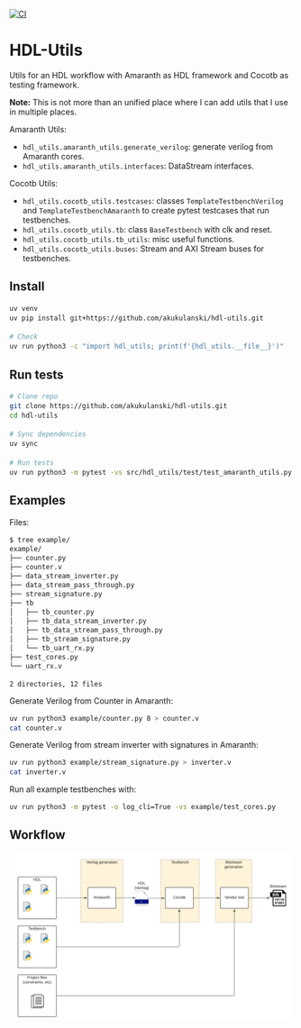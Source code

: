 [![CI](https://github.com/akukulanski/hdl-utils/actions/workflows/ci.yml/badge.svg)](https://github.com/akukulanski/hdl-utils/actions/workflows/ci.yml)

# HDL-Utils

Utils for an HDL workflow with Amaranth as HDL framework and Cocotb as testing framework.

**Note:** This is not more than an unified place where I can add utils that I use in multiple places.

Amaranth Utils:
* `hdl_utils.amaranth_utils.generate_verilog`: generate verilog from Amaranth cores.
* `hdl_utils.amaranth_utils.interfaces`: DataStream interfaces.

Cocotb Utils:
* `hdl_utils.cocotb_utils.testcases`: classes `TemplateTestbenchVerilog` and `TemplateTestbenchAmaranth` to create pytest testcases that run testbenches.
* `hdl_utils.cocotb_utils.tb`: class `BaseTestbench` with clk and reset.
* `hdl_utils.cocotb_utils.tb_utils`: misc useful functions.
* `hdl_utils.cocotb_utils.buses`: Stream and AXI Stream buses for testbenches.

## Install

```bash
uv venv
uv pip install git+https://github.com/akukulanski/hdl-utils.git

# Check
uv run python3 -c "import hdl_utils; print(f'{hdl_utils.__file__}')"
```

## Run tests

```bash
# Clone repo
git clone https://github.com/akukulanski/hdl-utils.git
cd hdl-utils

# Sync dependencies
uv sync

# Run tests
uv run python3 -m pytest -vs src/hdl_utils/test/test_amaranth_utils.py --log-cli-level info
```

## Examples

Files:
```console
$ tree example/
example/
├── counter.py
├── counter.v
├── data_stream_inverter.py
├── data_stream_pass_through.py
├── stream_signature.py
├── tb
│   ├── tb_counter.py
│   ├── tb_data_stream_inverter.py
│   ├── tb_data_stream_pass_through.py
│   ├── tb_stream_signature.py
│   └── tb_uart_rx.py
├── test_cores.py
└── uart_rx.v

2 directories, 12 files
```

Generate Verilog from Counter in Amaranth:
```bash
uv run python3 example/counter.py 8 > counter.v
cat counter.v
```

Generate Verilog from stream inverter with signatures in Amaranth:
```bash
uv run python3 example/stream_signature.py > inverter.v
cat inverter.v
```

Run all example testbenches with:
```bash
uv run python3 -m pytest -o log_cli=True -vs example/test_cores.py
```

## Workflow

![hdl-workflow](./doc/hdl-workflow.png)
